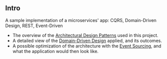 ## Intro

A sample implementation of a microservices' app: CQRS, Domain-Driven Design, REST, Event-Driven

* The overview of the [Architectural Design Patterns](./Docs/DESIGN_PATTERNS.md) used in this project.
* A detailed view of the [Domain-Driven Design](./Docs/DDD.md) applied, and its outcomes.
* A possible optimization of the architecture with the [Event Sourcing](./Docs/EVENT_SOURCING.md), 
  and what the application would then look like.

